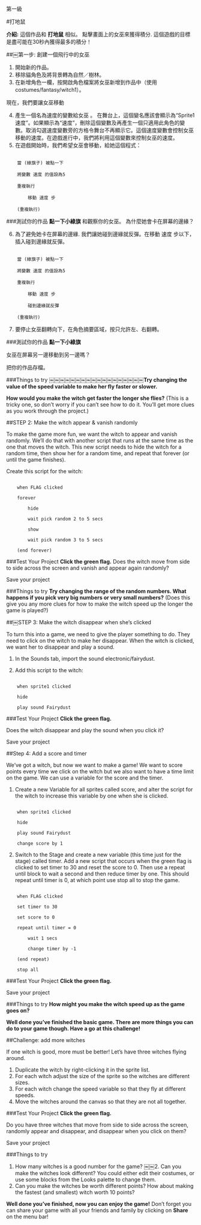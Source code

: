 第一級

#打地鼠

__介紹:__這個作品和 __打地鼠__ 相似。 點擊畫面上的女巫來獲得積分. 這個遊戲的目標是盡可能在30秒內獲得最多的積分！
##￼第一步: 創建一個飛行中的女巫
1. 開始新的作品。2. 移除貓角色及將背景轉為自然／樹林。3. 在新增角色一欄，按開啟角色檔案將女巫新增到作品中（使用costumes/fantasy/witch1）。

現在，我們要讓女巫移動

4. 產生一個名為速度的變數給女巫 。
在舞台上，這個變名應該會顯示為“Sprite1 速度”。如果顯示為“速度”，刪除這個變數及再產生一個只適用此角色的變數。取消勾選速度變數旁的方格令舞台不再顯示它。這個速度變數會控制女巫移動的速度。在遊戲進行中，我們將利用這個變數來控制女巫的速度。5. 在遊戲開始時，我們希望女巫會移動，給她這個程式：

```scratch
	當 (綠旗子) 被點一下
	將變數 速度 的值設為5
	重複執行
		移動 速度 步
	(重複執行)
```		
###測試你的作品__點一下小綠旗__ 和觀察你的女巫。 為什麼她會卡在屏幕的邊緣？

6. 為了避免她卡在屏幕的邊緣. 我們讓她碰到邊緣就反彈。在移動 速度 步以下，插入碰到邊緣就反彈。
```scratch
	當 (綠旗子) 被點一下
	將變數 速度 的值設為5
	重複執行
		移動 速度 步
		碰到邊緣就反彈
	(重複執行)
```

7. 要停止女巫翻轉向下，在角色摘要區域，按只允許左、右翻轉。

###測試你的作品__點一下小綠旗__

女巫在屏幕另一邊移動到另一邊嗎？

把你的作品存檔。

###Things to try￼￼￼￼￼￼￼￼￼￼￼￼￼￼￼￼￼￼__Try changing the value of the speed variable to make her fly faster or slower.____How would you make the witch get faster the longer she flies?__
(This is a tricky one, so don’t worry if you can’t see how to do it. You’ll get more clues as you work through the project.)##STEP 2: Make the witch appear & vanish randomly
To make the game more fun, we want the witch to appear and vanish randomly. We’ll do that with another script that runs at the same time as the one that moves the witch. This new script needs to hide the witch for a random time, then show her for a random time, and repeat that forever (or until the game finishes).
Create this script for the witch:
```scratch
	when FLAG clicked
	forever
		hide
		wait pick random 2 to 5 secs
		show
		wait pick random 3 to 5 secs
	(end forever)
```
###Test Your Project__Click the green flag.__ 
Does the witch move from side to side across the screen and vanish and appear again randomly?

Save your project

###Things to try__Try changing the range of the random numbers. What happens if you pick very big numbers or very small numbers?__(Does this give you any more clues for how to make the witch speed up the longer the game is played?)##￼STEP 3: Make the witch disappear when she’s clicked
To turn this into a game, we need to give the player something to do. They need to click on the witch to make her disappear. When the witch is clicked, we want her to disappear and play a sound.
1. In the Sounds tab, import the sound electronic/fairydust. 
2. Add this script to the witch:
```scratch
	when sprite1 clicked
	hide
	play sound Fairydust
```
###Test Your Project__Click the green flag.__ 
Does the witch disappear and play the sound when you click it?
Save your project
##Step 4: Add a score and timer
We’ve got a witch, but now we want to make a game! We want to score points every time we click on the witch but we also want to have a time limit on the game. We can use a variable for the score and the timer.
1. Create a new Variable for all sprites called score, and alter the script for the witch to increase this variable by one when she is clicked.
```scratch
	when sprite1 clicked
	hide
	play sound Fairydust
	change score by 1
```2. Switch to the Stage and create a new variable (this time just for the stage) called timer. Add a new script that occurs when the green flag is clicked to set timer to 30 and reset the score to 0. Then use a repeat until block to wait a second and then reduce timer byone. This should repeat until timer is 0, at which point use stop all to stop the game.
```scratch
	when FLAG clicked
	set timer to 30
	set score to 0
	repeat until timer = 0
		wait 1 secs
		change timer by -1
	(end repeat)
	stop all
```
###Test Your Project__Click the green flag.__ 
Save your project

###Things to try__How might you make the witch speed up as the game goes on?__
__Well done you’ve finished the basic game. There are more things you can do to your game though. Have a go at this challenge!__
##Challenge: add more witches
If one witch is good, more must be better! Let’s have three witches flying around.1. Duplicate the witch by right-clicking it in the sprite list.2. For each witch adjust the size of the sprite so the witches are different sizes.3. For each witch change the speed variable so that they fly at different speeds.4. Move the witches around the canvas so that they are not all together.
###Test Your Project__Click the green flag.__ 
Do you have three witches that move from side to side across the screen, randomly appear and disappear, and disappear when you click on them?
Save your project
###Things to try1. How many witches is a good number for the game?￼￼2. Can you make the witches look different? You could either edit their costumes, or use some blocks from the Looks palette to change them.3. Can you make the witches be worth different points? How about making the fastest (and smallest) witch worth 10 points?
__Well done you’ve finished, now you can enjoy the game!__Don’t forget you can share your game with all your friends and family by clicking on __Share__ on the menu bar!